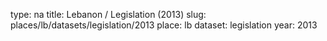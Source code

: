 type: na
title: Lebanon / Legislation (2013)
slug: places/lb/datasets/legislation/2013
place: lb
dataset: legislation
year: 2013
